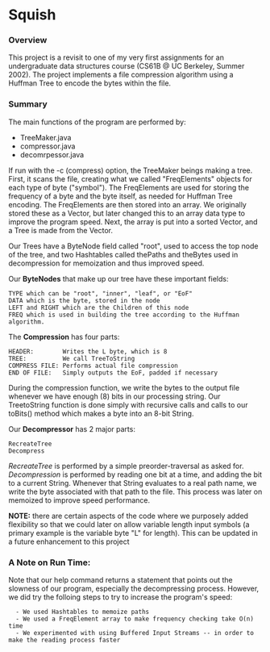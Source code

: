 # Squish

### Overview

This project is a revisit to one of my very first assignments for an undergraduate data structures course (CS61B @ UC Berkeley, Summer 2002).  The project implements a file compression algorithm using a Huffman Tree to encode the bytes within the file.

### Summary

The main functions of the program are performed by:

- TreeMaker.java
- compressor.java
- decomrpessor.java

If run with the -c (compress) option, the TreeMaker beings making a tree.  First, it scans the file, creating what we called "FreqElements" objects for each type of byte ("symbol").  The FreqElements are used for storing the frequency of a byte and the byte itself, as needed for Huffman Tree encoding.  The FreqElements are then stored into an array.  We originally stored these as a Vector, but later changed this to an array data type to improve the program speed.  Next, the array is put into a sorted Vector, and a Tree is made from the Vector.

Our Trees have a ByteNode field called "root", used to access the top node of the tree, and two Hashtables called thePaths and theBytes used in decompression for memoization and thus improved speed.

Our __ByteNodes__ that make up our tree have these important fields:

    TYPE which can be "root", "inner", "leaf", or "EoF"
    DATA which is the byte, stored in the node
    LEFT and RIGHT which are the Children of this node
    FREQ which is used in building the tree according to the Huffman algorithm.

The __Compression__ has four parts:

    HEADER:        Writes the L byte, which is 8
    TREE:          We call TreeToString
    COMPRESS FILE: Performs actual file compression
    END OF FILE:   Simply outputs the EoF, padded if necessary

During the compression function, we write the bytes to the output file whenever we have enough (8) bits in our processing string.  Our TreetoString function is done simply with recursive calls and calls to our toBits() method which makes a byte into an 8-bit String.

Our __Decompressor__ has 2 major parts:

    RecreateTree
    Decompress

_RecreateTree_ is performed by a simple preorder-traversal as asked for.  _Decompression_ is performed by reading one bit at a time, and adding the bit to a current String.  Whenever that String evaluates to a real path name, we write the byte associated with that path to the file. This process was later on memoized to improve speed performance.

__NOTE:__ there are certain aspects of the code where we purposely added flexibility so that we could later on allow variable length input symbols (a primary example is the variable byte "L" for length).  This can be updated in a future enhancement to this project

### A Note on Run Time:

Note that our help command returns a statement that points out the slowness of our program, especially the decompressing process.  However, we did try the folloing steps to try to increase the program's speed:

      - We used Hashtables to memoize paths
      - We used a FreqElement array to make frequency checking take O(n) time
      - We experimented with using Buffered Input Streams -- in order to make the reading process faster
